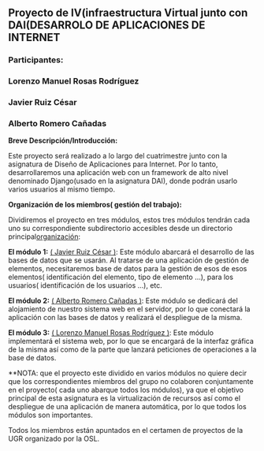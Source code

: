 ## **Proyecto de IV(infraestructura Virtual junto con DAI(DESARROLO DE APLICACIONES DE INTERNET** ##


### **Participantes:** ###

### Lorenzo Manuel Rosas Rodríguez  ###
### Javier Ruiz César ###
### Alberto Romero Cañadas ###

**Breve Descripción/Introducción:**

Este proyecto será realizado  a lo largo del cuatrimestre junto con la asignatura de Diseño de Aplicaciones para Internet. Por lo tanto, desarrollaremos una aplicación web con un framework de alto nivel denominado Django(usado en la asignatura DAI),  donde podrán usarlo varios usuarios al mismo tiempo.

**Organización de los miembros( gestión del trabajo):**

Dividiremos el proyecto en tres módulos, estos tres módulos tendrán cada uno su correspondiente subdirectorio accesibles desde un directorio principal[organización](https://github.com/lorenmanu/PROYECTO-IV):

**El módulo 1:**  [( Javier Ruiz César )](https://github.com/javiexfiliana7/submodulo-javi): Este módulo abarcará el desarrollo de las bases de datos que se usarán. Al tratarse de una aplicación de gestión de elementos, necesitaremos base de datos para la gestión de esos de esos elementos( identificación del elemento, tipo de elemento …), para los usuarios( identificación de los usuarios …), etc.

**El módulo 2:** [( Alberto Romero Cañadas )](https://github.com/sn1k/submodulo-Alberto):  Este módulo se dedicará del alojamiento de nuestro sistema web en el servidor, por lo que conectará la aplicación con las bases de datos y realizará el despliegue de la misma.

**El módulo 3:** [( Lorenzo Manuel Rosas Rodríguez )](https://github.com/lorenmanu/submodulo-lorenzo): Este módulo implementará el sistema web, por lo que se encargará de la interfaz gráfica de la misma así como de la parte que lanzará peticiones de operaciones a la base de datos.

**NOTA: que el proyecto este dividido en varios módulos no quiere decir que los correspondientes miembros del grupo no colaboren conjuntamente en el proyecto( cada uno abarque todos los módulos), ya que el objetivo principal de esta asignatura es la virtualización de recursos así como el despliegue de una aplicación de manera automática, por lo que todos los módulos son importantes.

Todos los miembros están apuntados en el certamen de proyectos de la UGR organizado por la OSL.